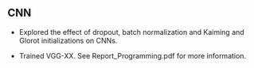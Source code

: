 ## CNN

- Explored the effect of dropout, batch normalization and Kaiming and Glorot initializations on CNNs.

- Trained VGG-XX. See Report_Programming.pdf for more information. 

